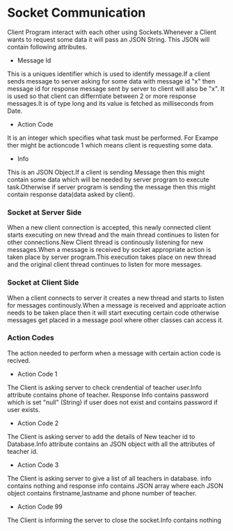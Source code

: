 # Socket Communication

Client Program interact with each other using Sockets.Whenever a Client wants to request some data it will pass an JSON String. This JSON will contain following attributes.

* Message Id

This is a uniques identifier which is used to identify message.If a client sends message to server asking for some data with message id "x" then message id for response message sent by server to client will also be "x". It is used so that client can differntiate between 2 or more response messages.It is of type long and its value is fetched as milliseconds from Date.


* Action Code

It is an integer which specifies what task must be performed. For Exampe ther might be actioncode 1 which means client is requesting some data.

* Info

This is an  JSON Object.If a client is sending Message then this might contain some data which will be needed by server program to execute task.Otherwise if server program is sending the message then this might contain response data(data asked by client).

### Socket at Server Side

When a new client connection is accepted, this newly connected client starts executing on new thread and the main thread continues to listen for other connections.New Client thread is continously listening for new messages.When a message is received by socket appropriate action is taken place by server program.This execution takes place on new thread and the original client thread continues to listen for more messages.


### Socket at Client Side

When a client connects to server it creates a new thread and starts to listen for messages continously.When a message is received and apprioate action needs to be taken place then it will start executing certain code otherwise messages get placed in a message pool where other classes can access it.


### Action Codes

The action needed to perform when a message with certain action code is recived.

* Action Code 1

The Client is asking server to check crendential of teacher user.Info attribute contains phone of teacher. Response Info contains  password which is set "null" (String) if user does not exist and contains password if user exists.

* Action Code 2

The Client is asking server to add the details of New teacher id to Database.Info attribute contains an JSON object with all the attributes of teacher id.

* Action Code 3

The Client is asking server to give a list of all teachers in database. info contains nothing and response info contains JSON array where each JSON object contains firstname,lastname and phone number of teacher.

* Action Code 99

The Client is informing the server to close the socket.Info contains nothing